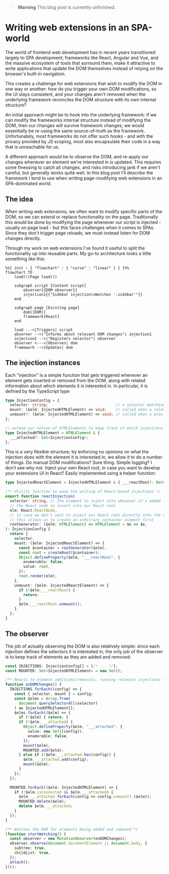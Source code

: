 > **Warning**
> This blog post is currently unfinished.

# Writing web extensions in an SPA-world

The world of frontend web development has in recent years transitioned largely to SPA development; frameworks like React, Angular and Vue, and the massive ecosystem of tools that surround them, make it attractive to write applications that update the DOM themselves instead of relying on the browser's built-in navigation.

This creates a challenge for web extensions that wish to modify the DOM in one way or another: how do you trigger your own DOM modifications, so the UI stays consistent, and your changes aren't removed when the underlying framework reconciles the DOM structure with its own internal structure?

An initial approach might be to hook into the underlying framework: if we can modify the frameworks internal structure instead of modifying the DOM, then our changes will survive framework changes; we would essentially be re-using the same source-of-truth as the framework. Unfortunately, most frameworks do not offer such hooks - and with the privacy provided by JS scoping, most also encapsulate their code in a way that is unreachable for us.

A different approach would be to observe the DOM, and re-apply our changes whenever an element we're interested in is updated. This requires some finessing to catch all changes, and risks introducing jank if we aren't careful, but generally works quite well. In this blog post I'll describe the framework I tend to use when writing page-modifying web extensions in an SPA-dominated world.

## The idea

When writing web extensions, we often want to modify specific parts of the DOM, so we can extend or replace functionality on the page. Traditionally this would be done by modifying the page whenever our script is injected - usually on page load - but this faces challenges when it comes to SPAs. Since they don't trigger page reloads, we must instead listen for DOM changes directly.

Through my work on web extensions I've found it useful to split the functionality up into reusable parts. My go-to architecture looks a little something like this:

```mermaid
%%{ init : { "flowchart" : { "curve" : "linear" } } }%%
flowchart TD
    load(((Page load)))

    subgraph script [Content script]
        observer{{DOM observer}}
        injection1{{"Sidebar injection\nWatches '.sidebar'"}}
    end

    subgraph page [Existing page]
        dom[[DOM]]
        framework[React]
    end

    load -.->|Triggers| script
    observer -->|"Informs about relevant DOM changes"| injection1
    injection1 -->|"Registers selector"| observer
    observer <--->|Observes| dom
    framework -->|Updates| dom
```

## The injection instances

Each "injection" is a simple function that gets triggered whenever an element gets inserted or removed from the DOM, along with related information about which elements it is interested in. In particular, it is defined by the TypeScript type

```typescript
type InjectionConfig = {
  selector: string;                              // a selector matching any element we are interested in
  mount: ($elm: InjectedHTMLElement) => void;    // called when a relevant element is added to the DOM
  unmount?: ($elm: InjectedHTMLElement) => void; // called when a previously mounted element is removed from the DOM
};

// extend our notion of HTMLElements to keep track of which injections it is related to; this will be useful later
type InjectedHTMLElement = HTMLElement & {
  ___attached?: Set<InjectionConfig>;
};
```

This is a very flexible structure; by enforcing no opinions on what the injection does with the element it is interested in, we allow it to do a number of things. Do manual DOM modifications? Sure thing. Simple logging? I don't see why not. Inject your own React root, in case you want to develop your extensions UI in React? Easily implemented using a helper function:

```typescript
type InjectedReactElement = InjectedHTMLElement & { ___reactRoot?: ReturnType<typeof createRoot>; };

/** Utility function to ease the writing of React-based injections */
export function reactInjection(
  selector: string, // the element to inject into whenever it's added to the DOM
  // the React node to insert into our React root
  elm: React.ReactNode,
  // in case we don't want to inject our React root directly into the element,
  // this allows us to create an arbitrary container element first
  rootGenerator: ($elm: HTMLElement) => HTMLElement = $e => $e,
): InjectionConfig {
  return {
    selector,
    mount: ($elm: InjectedReactElement) => {
      const $container = rootGenerator($elm);
      const root = createRoot($container);
      Object.defineProperty($elm, "___reactRoot", {
        enumerable: false,
        value: root,
      });
      root.render(elm);
    },
    unmount: ($elm: InjectedReactElement) => {
      if (!$elm.___reactRoot) {
        return;
      }
      $elm.___reactRoot.unmount();
    },
  };
}
```

## The observer

The job of actually observing the DOM is also relatively simple: since each injection defines the selectors it is interested in, the only job of the observer is to keep track of elements as they are added and removed:

```typescript
const INJECTIONS: InjectionConfig[] = [/* ... */];
const MOUNTED: Set<InjectedHTMLElement> = new Set();

/** Reacts to element additions/removals, running relevant injections */
function onDOMChanges() {
  INJECTIONS.forEach((config) => {
    const { selector, mount } = config;
    const $elms = Array.from(
      document.querySelectorAll(selector)
    ) as InjectedHTMLElement[];
    $elms.forEach(($elm) => {
      if (!$elm) { return; }
      if (!$elm.___attached) {
        Object.defineProperty($elm, "___attached", {
          value: new Set([config]),
          enumerable: false,
        });
        mount($elm);
        MOUNTED.add($elm);
      } else if (!$elm.___attached.has(config)) {
        $elm.___attached.add(config);
        mount($elm);
      }
    });
  });

  MOUNTED.forEach(($elm: InjectedHTMLElement) => {
    if (!$elm.isConnected && $elm.___attached) {
      $elm.___attached.forEach(config => config.unmount?.($elm));
      MOUNTED.delete($elm);
      delete $elm.___attached;
    }
  });
}

/** Watches the DOM for elements being added and removed */
(function startWatching() {
  const observer = new MutationObserver(onDOMChanges);
  observer.observe(document.documentElement || document.body, {
    subtree: true,
    childList: true,
  });
  attach();
})();
```
